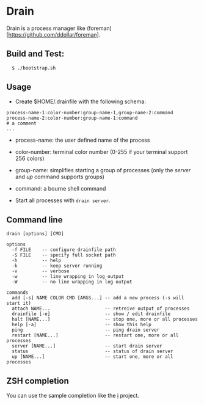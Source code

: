 # Drain

Drain is a process manager like (foreman)[https://github.com/ddollar/foreman].

## Build and Test:

```sh
  $ ./bootstrap.sh
```

## Usage

* Create $HOME/.drainfile with the following schema:

```
process-name-1:color-number:group-name-1,group-name-2:command
process-name-2:color-number:group-name-1:command
# a comment
...
```

  * process-name: the user defined name of the process
  * color-number: terminal color number
    (0-255 if your terminal support 256 colors)
  * group-name: simplifies starting a group of processes
    (only the *server* and *up* command supports groups)
  * command: a bourne shell command

* Start all processes with `drain server`.

## Command line

```
drain [options] [CMD]

options
  -f FILE    -- configure drainfile path
  -S FILE    -- specify full socket path
  -h         -- help
  -k         -- keep server running
  -v         -- verbose
  -w         -- line wrapping in log output
  -W         -- no line wrapping in log output

commands
  add [-s] NAME COLOR CMD [ARGS...] -- add a new process (-s will start it)
  attach NAME...                    -- retreive output of processes
  drainfile [-e]                    -- show / edit drainfile
  halt [NAME...]                    -- stop one, more or all processes
  help [-a]                         -- show this help
  ping                              -- ping drain server
  restart [NAME...]                 -- restart one, more or all processes
  server [NAME...]                  -- start drain server
  status                            -- status of drain server
  up [NAME...]                      -- start one, more or all processes
```

## ZSH completion

You can use the sample completion like the
[i](https://github.com/mbrendler/i/blob/master/zsh-completion/_i) project.
